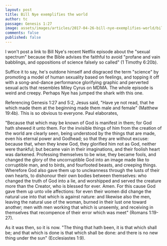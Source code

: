 ```yaml
---
layout: post
title: Bill Nye exemplifies the world
author: tc
passage: Genesis 1:27
image: assets/images/articles/2017-04-26-bill-nye-exemplifies-world/bill-nye-saves-world.jpg
comments: false
published: false
---
```


I won't post a link to Bill Nye's recent Netflix episode about the "sexual spectrum" because the Bible advises the faithful to avoid "profane and vain babblings, and oppositions of science falsely so called" (1 Timothy 6:20b).

Suffice it to say, he's outdone himself and disgraced the term "science" by promoting a model of human sexuality based on feelings, and topping it off with a song-and-dance performance glorifying graphic and perverted sexual acts that resembles Miley Cyrus on MDMA. The whole episode is weird and creepy. Perhaps Nye has jumped the shark with this one.

Referencing Genesis 1:27 and 5:2, Jesus said, "Have ye not read, that he which made them at the beginning made them male and female" (Matthew 19:4b). This is so obvious to everyone. Paul elaborates,

"Because that which may be known of God is manifest in them; for God hath shewed it unto them. For the invisible things of him from the creation of the world are clearly seen, being understood by the things that are made, even his eternal power and Godhead; so that they are without excuse: because that, when they knew God, they glorified him not as God, neither were thankful; but became vain in their imaginations, and their foolish heart was darkened. Professing themselves to be wise, they became fools, and changed the glory of the uncorruptible God into an image made like to corruptible man, and to birds, and fourfooted beasts, and creeping things. Wherefore God also gave them up to uncleanness through the lusts of their own hearts, to dishonour their own bodies between themselves: who changed the truth of God into a lie, and worshipped and served the creature more than the Creator, who is blessed for ever. Amen. For this cause God gave them up unto vile affections: for even their women did change the natural use into that which is against nature: and likewise also the men, leaving the natural use of the woman, burned in their lust one toward another; men with men working that which is unseemly, and receiving in themselves that recompence of their error which was meet" (Romans 1:19-27).

As it was then, so it is now. "The thing that hath been, it is that which shall be; and that which is done is that which shall be done: and there is no new thing under the sun" (Ecclesiastes 1:9).
